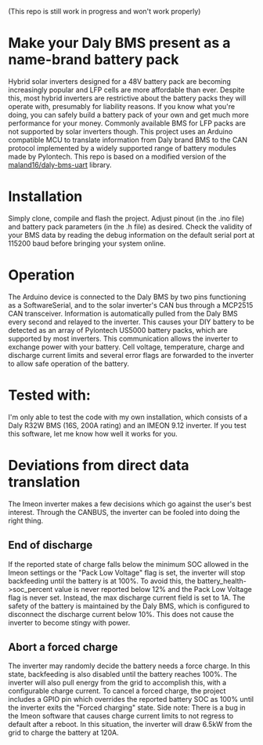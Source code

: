 (This repo is still work in progress and won't work properly)


# Make your Daly BMS present as a name-brand battery pack
Hybrid solar inverters designed for a 48V battery pack are becoming increasingly popular and LFP cells are more affordable than ever. Despite this, most hybrid inverters are restrictive about the battery packs they will operate with, presumably for liability reasons. If you know what you're doing, you can safely build a battery pack of your own and get much more performance for your money. Commonly available BMS for LFP packs are not supported by solar inverters though. This project uses an Arduino compatible MCU to translate information from Daly brand BMS to the CAN protocol implemented by a widely supported range of battery modules made by Pylontech. This repo is based on a modified version of the [maland16/daly-bms-uart](https://github.com/maland16/daly-bms-uart) library.

# Installation
Simply clone, compile and flash the project. Adjust pinout (in the .ino file) and battery pack parameters (in the .h file) as desired. Check the validity of your BMS data by reading the debug information on the default serial port at 115200 baud before bringing your system online.

# Operation
The Arduino device is connected to the Daly BMS by two pins functioning as a SoftwareSerial, and to the solar inverter's CAN bus through a MCP2515 CAN transceiver. Information is automatically pulled from the Daly BMS every second and relayed to the inverter. This causes your DIY battery to be detected as an array of Pylontech US5000 battery packs, which are supported by most inverters. This communication allows the inverter to exchange power with your battery. Cell voltage, temperature, charge and discharge current limits and several error flags are forwarded to the inverter to allow safe operation of the battery.

# Tested with:
I'm only able to test the code with my own installation, which consists of a Daly R32W BMS (16S, 200A rating) and an IMEON 9.12 inverter. If you test this software, let me know how well it works for you.


# Deviations from direct data translation
The Imeon inverter makes a few decisions which go against the user's best interest. Through the CANBUS, the inverter can be fooled into doing the right thing.

## End of discharge
If the reported state of charge falls below the minimum SOC allowed in the Imeon settings or the "Pack Low Voltage" flag is set, the inverter will stop backfeeding until the battery is at 100%. To avoid this, the battery_health->soc_percent value is never reported below 12% and the Pack Low Voltage flag is never set. Instead, the max discharge current field is set to 1A. The safety of the battery is maintained by the Daly BMS, which is configured to disconnect the discharge current below 10%. This does not cause the inverter to become stingy with power.

## Abort a forced charge
The inverter may randomly decide the battery needs a force charge. In this state, backfeeding is also disabled until the battery reaches 100%. The inverter will also pull energy from the grid to accomplish this, with a configurable charge current. To cancel a forced charge, the project includes a GPIO pin which overrides the reported battery SOC as 100% until the inverter exits the "Forced charging" state.
Side note: There is a bug in the Imeon software that causes charge current limits to not regress to default after a reboot. In this situation, the inverter will draw 6.5kW from the grid to charge the battery at 120A.